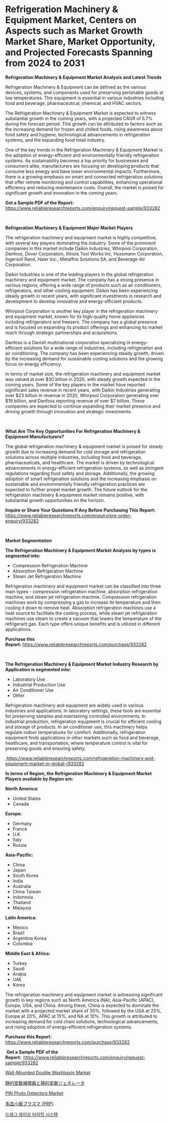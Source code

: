 <p><h1>Refrigeration Machinery & Equipment Market, Centers on Aspects such as Market Growth Market Share, Market Opportunity, and Projected Forecasts Spanning from 2024 to 2031</h1></p><p><strong>Refrigeration Machinery & Equipment Market Analysis and Latest Trends</strong></p>
<p><p>Refrigeration Machinery & Equipment can be defined as the various devices, systems, and components used for preserving perishable goods at low temperatures. This equipment is essential in various industries including food and beverage, pharmaceutical, chemical, and HVAC sectors.</p><p>The Refrigeration Machinery & Equipment Market is expected to witness substantial growth in the coming years, with a projected CAGR of 5.7% during the forecast period. This growth can be attributed to factors such as the increasing demand for frozen and chilled foods, rising awareness about food safety and hygiene, technological advancements in refrigeration systems, and the expanding food retail industry.</p><p>One of the key trends in the Refrigeration Machinery & Equipment Market is the adoption of energy-efficient and environmentally friendly refrigeration systems. As sustainability becomes a top priority for businesses and consumers alike, manufacturers are focusing on developing products that consume less energy and have lower environmental impacts. Furthermore, there is a growing emphasis on smart and connected refrigeration solutions that offer remote monitoring and control capabilities, enhancing operational efficiency and reducing maintenance costs. Overall, the market is poised for significant growth and innovation in the coming years.</p></p>
<p><strong>Get a Sample PDF of the Report:&nbsp;</strong> <a href="https://www.reliableresearchreports.com/enquiry/request-sample/933282">https://www.reliableresearchreports.com/enquiry/request-sample/933282</a></p>
<p>&nbsp;</p>
<p><strong>Refrigeration Machinery & Equipment Major Market Players</strong></p>
<p><p>The refrigeration machinery and equipment market is highly competitive, with several key players dominating the industry. Some of the prominent companies in this market include Daikin Industries, Whirpool Corporation, Danfoss, Dover Corporation, Illinois Tool Works Inc, Hussmann Corporation, Ingersoll Rand, Haier Inc., Metalfrio Solutions SA, and Beverage-Air Corporation.</p><p>Daikin Industries is one of the leading players in the global refrigeration machinery and equipment market. The company has a strong presence in various regions, offering a wide range of products such as air conditioners, refrigerators, and other cooling equipment. Daikin has been experiencing steady growth in recent years, with significant investments in research and development to develop innovative and energy-efficient products.</p><p>Whirpool Corporation is another key player in the refrigeration machinery and equipment market, known for its high-quality home appliances including refrigerators and freezers. The company has a global presence and is focused on expanding its product offerings and enhancing its market reach through strategic partnerships and acquisitions.</p><p>Danfoss is a Danish multinational corporation specializing in energy-efficient solutions for a wide range of industries, including refrigeration and air conditioning. The company has been experiencing steady growth, driven by the increasing demand for sustainable cooling solutions and the growing focus on energy efficiency.</p><p>In terms of market size, the refrigeration machinery and equipment market was valued at over $30 billion in 2020, with steady growth expected in the coming years. Some of the key players in the market have reported significant sales revenue in recent years, with Daikin Industries generating over $23 billion in revenue in 2020, Whirpool Corporation generating over $19 billion, and Danfoss reporting revenue of over $7 billion. These companies are expected to continue expanding their market presence and driving growth through innovation and strategic investments.</p></p>
<p>&nbsp;</p>
<p><strong>What Are The Key Opportunities For Refrigeration Machinery & Equipment Manufacturers?</strong></p>
<p><p>The global refrigeration machinery & equipment market is poised for steady growth due to increasing demand for cold storage and refrigeration solutions across multiple industries, including food and beverage, pharmaceuticals, and healthcare. The market is driven by technological advancements in energy-efficient refrigeration systems, as well as stringent regulations regarding food safety and storage. Additionally, the growing adoption of smart refrigeration solutions and the increasing emphasis on sustainable and environmentally friendly refrigeration practices are expected to further propel market growth. The future outlook for the refrigeration machinery & equipment market remains positive, with substantial growth opportunities on the horizon.</p></p>
<p><strong>Inquire or Share Your Questions If Any Before Purchasing This Report:</strong> <a href="https://www.reliableresearchreports.com/enquiry/pre-order-enquiry/933282">https://www.reliableresearchreports.com/enquiry/pre-order-enquiry/933282</a></p>
<p>&nbsp;</p>
<p><strong>Market Segmentation</strong></p>
<p><strong>The Refrigeration Machinery & Equipment Market Analysis by types is segmented into:</strong></p>
<p><ul><li>Compression Refrigeration Machine</li><li>Absorption Refrigeration Machine</li><li>Steam Jet Refrigeration Machine</li></ul></p>
<p><p>Refrigeration machinery and equipment market can be classified into three main types - compression refrigeration machine, absorption refrigeration machine, and steam jet refrigeration machine. Compression refrigeration machines work by compressing a gas to increase its temperature and then cooling it down to remove heat. Absorption refrigeration machines use a heat source to facilitate the cooling process, while steam jet refrigeration machines use steam to create a vacuum that lowers the temperature of the refrigerant gas. Each type offers unique benefits and is utilized in different applications.</p></p>
<p><strong>Purchase this Report:&nbsp;</strong><a href="https://www.reliableresearchreports.com/purchase/933282">https://www.reliableresearchreports.com/purchase/933282</a></p>
<p>&nbsp;</p>
<p><strong>The Refrigeration Machinery & Equipment Market Industry Research by Application is segmented into:</strong></p>
<p><ul><li>Laboratory Use</li><li>Industrial Production Use</li><li>Air Conditioner Use</li><li>Other</li></ul></p>
<p><p>Refrigeration machinery and equipment are widely used in various industries and applications. In laboratory settings, these tools are essential for preserving samples and maintaining controlled environments. In industrial production, refrigeration equipment is crucial for efficient cooling and storage of products. In air conditioner use, this machinery helps regulate indoor temperatures for comfort. Additionally, refrigeration equipment finds applications in other markets such as food and beverage, healthcare, and transportation, where temperature control is vital for preserving goods and ensuring safety.</p></p>
<p><a href="https://www.reliableresearchreports.com/refrigeration-machinery-and-equipment-market-in-global-r933282">&nbsp;https://www.reliableresearchreports.com/refrigeration-machinery-and-equipment-market-in-global-r933282</a></p>
<p><strong>In terms of Region, the Refrigeration Machinery & Equipment Market Players available by Region are:</strong></p>
<p>
    <p> <strong> North America: </strong>
        <ul>
            <li>United States</li>
            <li>Canada</li>
        </ul>
        </p> 
    <p> <strong> Europe: </strong>
        <ul>
            <li>Germany</li>
            <li>France</li>
            <li>U.K.</li>
            <li>Italy</li>
            <li>Russia</li>
        </ul>
        </p> 
    <p> <strong> Asia-Pacific: </strong>
        <ul>
            <li>China</li>
            <li>Japan</li>
            <li>South Korea</li>
            <li>India</li>
            <li>Australia</li>
            <li>China Taiwan</li>
            <li>Indonesia</li>
            <li>Thailand</li>
            <li>Malaysia</li>
        </ul>
        </p> 
    <p> <strong> Latin America: </strong>
        <ul>
            <li>Mexico</li>
            <li>Brazil</li>
            <li>Argentina Korea</li>
            <li>Colombia</li>
        </ul>
        </p> 
    <p> <strong> Middle East & Africa: </strong>
        <ul>
            <li>Turkey</li>
            <li>Saudi</li>
            <li>Arabia</li>
            <li>UAE</li>
            <li>Korea</li>
        </ul>
    </p>
    </p>
<p><p>The refrigeration machinery and equipment market is witnessing significant growth in key regions such as North America (NA), Asia-Pacific (APAC), Europe, USA, and China. Among these, China is expected to dominate the market with a projected market share of 30%, followed by the USA at 25%, Europe at 20%, APAC at 15%, and NA at 10%. This growth is attributed to increasing demand for cold chain solutions, technological advancements, and rising adoption of energy-efficient refrigeration systems.</p></p>
<p><strong>Purchase this Report: </strong><a href="https://www.reliableresearchreports.com/purchase/933282">https://www.reliableresearchreports.com/purchase/933282</a></p>
<p>&nbsp;<strong>Get a Sample PDF of the Report:&nbsp;&nbsp;</strong><a href="https://www.reliableresearchreports.com/enquiry/request-sample/933282">https://www.reliableresearchreports.com/enquiry/request-sample/933282</a></p>
<p><strong></strong></p>
<p><p><a href="https://issuu.com/reportprime-2/docs/wall-mounted-double-washbasin-market-size-2030.ppt">Wall-Mounted Double Washbasin Market</a></p><p><a href="https://github.com/DemarcusKuhlman/Market-Research-Report-List-1/blob/main/438966783769.md">静的変数補償器と静的変数ジェネレータ</a></p><p><a href="https://github.com/JuliaFadel1922/Market-Research-Report-List-1/blob/main/pin-photo-detectors-market.md">PIN Photo Detectors Market</a></p><p><a href="https://github.com/DudleyFerry/Market-Research-Report-List-1/blob/main/239474583770.md">多血小板プラズマ (PRP)</a></p><p><a href="https://github.com/JohnQuil1917/Market-Research-Report-List-1/blob/main/709269877544.md">드래그 레이싱 타이밍 시스템</a></p></p>